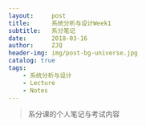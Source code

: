 ```yaml
---
layout:     post
title:      系统分析与设计Week1
subtitle:   系分笔记
date:       2018-03-16
author:     ZJQ
header-img: img/post-bg-universe.jpg
catalog: true
tags:
    - 系统分析与设计
    - Lecture
    - Notes
---
```


> 系分课的个人笔记与考试内容

